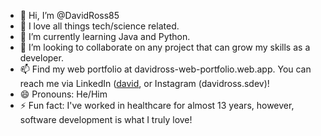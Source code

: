 - 👋 Hi, I’m @DavidRoss85
- 👀 I love all things tech/science related.
- 🌱 I’m currently learning Java and Python.
- 💞️ I’m looking to collaborate on any project that can grow my skills as a developer.
- 📫 Find my web portfolio at davidross-web-portfolio.web.app. You can reach me via LinkedIn ([david](https://www.linkedin.com/in/david-a-ross-wa/), or Instagram (davidross.sdev)!
- 😄 Pronouns: He/Him
- ⚡ Fun fact: I've worked in healthcare for almost 13 years, however, software development is what I truly love!

<!---
DavidRoss85/DavidRoss85 is a ✨ special ✨ repository because its `README.md` (this file) appears on your GitHub profile.
You can click the Preview link to take a look at your changes.
--->
